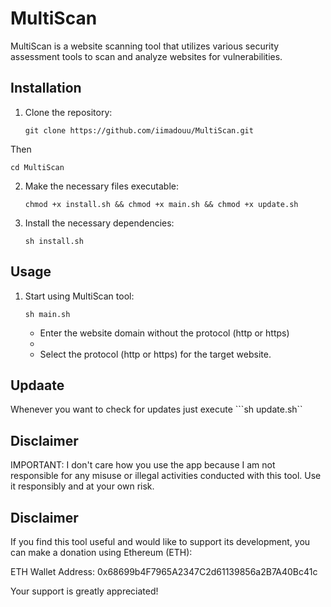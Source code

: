 # MultiScan

MultiScan is a website scanning tool that utilizes various security assessment tools to scan and analyze websites for vulnerabilities.

## Installation

1. Clone the repository:

   ```
   git clone https://github.com/iimadouu/MultiScan.git
   ```
 Then
 
   ```cd MultiScan```

  
2. Make the necessary files executable:
   ```
   chmod +x install.sh && chmod +x main.sh && chmod +x update.sh
   ```
3. Install the necessary dependencies:
   ```
   sh install.sh
   ```

## Usage

1. Start using MultiScan tool:
   ```
   sh main.sh
   ```

   * Enter the website domain without the protocol (http or https)
   * 
   * Select the protocol (http or https) for the target website.


## Updaate

  Whenever you want to check for updates just execute ```sh update.sh``


## Disclaimer

  IMPORTANT: I don't care how you use the app because I am not responsible for any misuse or
  illegal activities conducted with this tool. Use it responsibly and at your own risk.


## Disclaimer

If you find this tool useful and would like to support its development, you can make a donation using Ethereum (ETH):

ETH Wallet Address: 0x68699b4F7965A2347C2d61139856a2B7A40Bc41c

Your support is greatly appreciated!
